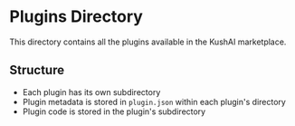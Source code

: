 # Plugins Directory

This directory contains all the plugins available in the KushAI marketplace.

## Structure
- Each plugin has its own subdirectory
- Plugin metadata is stored in `plugin.json` within each plugin's directory
- Plugin code is stored in the plugin's subdirectory